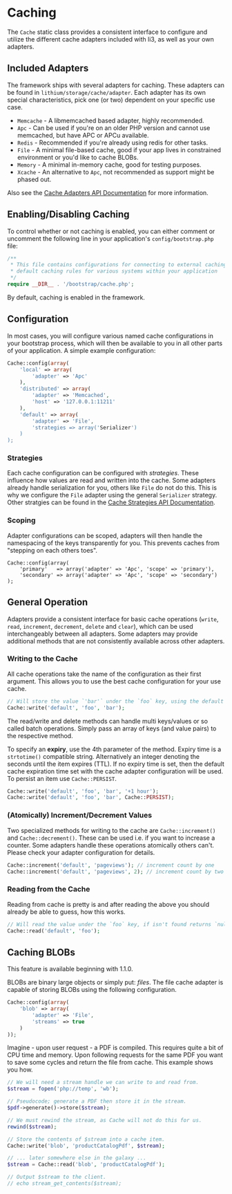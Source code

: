 # Caching

The `Cache` static class provides a consistent interface to configure and utilize the different cache adapters included with li3, as well as your own adapters.

## Included Adapters

The framework ships with several adapters for caching. These adapters can be found in
`lithium/storage/cache/adapter`. Each adapter has its own special characteristics, 
pick one (or two) dependent on your specific use case.

* `Memcache` - A libmemcached based adapter, highly recommended.
* `Apc` - Can be used if you're on an older PHP version and cannot use memcached, but have APC or APCu available.
* `Redis` - Recommended if you're already using redis for other tasks.
* `File` -  A minimal file-based cache, good if your app lives in constrained environment or you'd like to cache BLOBs.
* `Memory` - A minimal in-memory cache, good for testing purposes.
* `Xcache` - An alternative to `Apc`, not recommended as support might be phased out.

Also see the [Cache Adapters API Documentation](http://li3.me/docs/lithium/storage/cache/adapter) for more information.

## Enabling/Disabling Caching

To control whether or not caching is enabled, you can either comment or uncomment the
following line in your application's `config/bootstrap.php` file:

```php
/**
 * This file contains configurations for connecting to external caching resources, as well as
 * default caching rules for various systems within your application
 */
require __DIR__ . '/bootstrap/cache.php';
```

<div class="note note-info">
	By default, caching is enabled in the framework.
</div>

## Configuration

In most cases, you will configure various named cache configurations in your bootstrap
process, which will then be available to you in all other parts of your application. A
simple example configuration:

```php
Cache::config(array(
    'local' => array(
        'adapter' => 'Apc'
    ),
    'distributed' => array(
        'adapter' => 'Memcached',
        'host' => '127.0.0.1:11211'
    ),
    'default' => array(
        'adapter' => 'File',
        'strategies => array('Serializer')
    )
);
```

### Strategies

Each cache configuration can be configured with _strategies_. These influence how values are read and written
into the cache. Some adapters already handle serialization for you, others like `File` do not do this. This
is why we configure the `File` adapter using the general `Serializer` strategy. Other stratgies can be found
in the [Cache Strategies API Documentation](http://li3.me/docs/lithium/storage/cache/strategy).

### Scoping

Adapter configurations can be scoped, adapters will then handle the
namespacing of the keys transparently for you. This prevents caches
from "stepping on each others toes".

```
Cache::config(array(
    'primary'   => array('adapter' => 'Apc', 'scope' => 'primary'),
    'secondary' => array('adapter' => 'Apc', 'scope' => 'secondary')
);
```

## General Operation

Adapters provide a consistent interface for basic cache operations (`write`, `read`,
`increment`, `decrement`, `delete` and `clear`), which can be used interchangeably between
all adapters. Some adapters may provide additional methods that are not consistently
available across other adapters.

### Writing to the Cache

All cache operations take the name of the configuration as their first argument. This
allows you to use the best cache configuration for your use cache.

```php
// Will store the value `'bar'` under the `foo` key, using the default expiry.
Cache::write('default', 'foo', 'bar');
```

<div class="note">
	The read/write and delete methods can handle multi keys/values or so called batch operations. 
	Simply pass an array of keys (and value pairs) to the respective method.
</div>

To specify an **expiry**, use the 4th parameter of the method. Expiry time is a `strtotime()`
compatible string. Alternatively an integer denoting the seconds until the item expires
(TTL). If no expiry time is set, then the default cache expiration time set with the cache
adapter configuration will be used. To persist an item use `Cache::PERSIST`.

```php
Cache::write('default', 'foo', 'bar', '+1 hour');
Cache::write('default', 'foo', 'bar', Cache::PERSIST);
```

### (Atomically) Increment/Decrement Values

Two specialized methods for writing to the cache are `Cache::increment()` and `Cache::decrement()`. These
can be used i.e. if you want to increase a counter. Some adapters handle these operations atomically others
can't. Please check your adapter configuration for details.

```php
Cache::increment('default', 'pageviews'); // increment count by one
Cache::increment('default', 'pageviews', 2); // increment count by two
```

### Reading from the Cache

Reading from cache is pretty is and after reading the above you should already be able to
guess, how this works.

```php
// Will read the value under the `foo` key, if isn't found returns `null`.
Cache::read('default', 'foo');
```

## Caching BLOBs

<div class="note note-version">This feature is available beginning with 1.1.0.</div>

BLOBs are binary large objects or simply put: _files_. The file cache adapter is capable
of storing BLOBs using the following configuration. 

```php
Cache::config(array(
	'blob' => array(
		'adapter' => 'File', 
		'streams' => true
	)
));
```
Imagine - upon user request - a PDF is compiled. This requires quite a 
bit of CPU time and memory. Upon following requests for the same PDF you
want to save some cycles and return the file from cache. This example
shows you how.

```php
// We will need a stream handle we can write to and read from.
$stream = fopen('php://temp', 'wb');

// Pseudocode; generate a PDF then store it in the stream. 
$pdf->generate()->store($stream);

// We must rewind the stream, as Cache will not do this for us.
rewind($stream);

// Store the contents of $stream into a cache item.
Cache::write('blob', 'productCatalogPdf', $stream);
```

```php
// ... later somewhere else in the galaxy ...
$stream = Cache::read('blob', 'productCatalogPdf');

// Output $stream to the client.
// echo stream_get_contents($stream);
```


